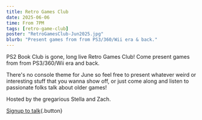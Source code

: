 ```yaml
---
title: Retro Games Club
date: 2025-06-06
time: From 7PM
tags: [retro-game-club]
poster: "RetroGamesClub-Jun2025.jpg"
blurb: "Present games from from PS3/360/Wii era & back."
---
```


PS2 Book Club is gone, long live Retro Games Club! Come present games from from PS3/360/Wii era and back.

There's no console theme for June so feel free to present whatever weird or interesting stuff that you wanna show off, or just come along and listen to passionate folks talk about older games!

Hosted by the gregarious Stella and Zach.

[Signup to talk](https://forms.gle/TaNh2JhfwrDKvScw6){.button}
